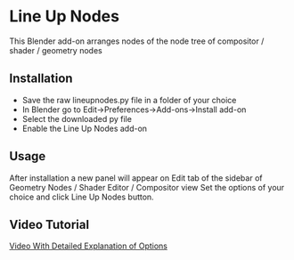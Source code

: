 # Line Up Nodes
This Blender add-on arranges nodes of the node tree of compositor /  shader / geometry nodes 

## Installation
- Save the raw lineupnodes.py file in a folder of your choice
- In Blender go to Edit->Preferences->Add-ons->Install add-on
- Select the downloaded py file
- Enable the Line Up Nodes add-on

## Usage
After installation a new panel will appear on Edit tab of the sidebar of Geometry Nodes / Shader Editor / Compositor view
Set the options of your choice and click Line Up Nodes button.

## Video Tutorial
[Video With Detailed Explanation of Options](https://youtu.be/UfMdlm8stEE)
